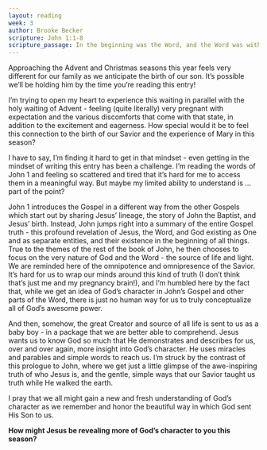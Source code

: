 ```yaml
---
layout: reading
week: 3
author: Brooke Becker
scripture: John 1:1-8
scripture_passage: In the beginning was the Word, and the Word was with God, and the Word was God.He was in the beginning with God. All things came into being through him, and without him not one thing came into being. What has come into being in him was life, and the life was the light of all people. The light shines in the darkness, and the darkness did not overtake it.<br><br>There was a man sent from God whose name was John. He came as a witness to testify to the light, so that all might believe through him. He himself was not the light, but he came to testify to the light.
---
```


Approaching the Advent and Christmas seasons this year feels very different for our family as we anticipate the birth of our son. It’s possible we’ll be holding him by the time you’re reading this entry!

I’m trying to open my heart to experience this waiting in parallel with the holy waiting of Advent - feeling (quite literally) very pregnant with expectation and the various discomforts that come with that state, in addition to the excitement and eagerness. How special would it be to feel this connection to the birth of our Savior and the experience of Mary in this season?

I have to say, I’m finding it hard to get in that mindset - even getting in the mindset of writing this entry has been a challenge. I’m reading the words of John 1 and feeling so scattered and tired that it’s hard for me to access them in a meaningful way. But maybe my limited ability to understand is ... part of the point?

John 1 introduces the Gospel in a different way from the other Gospels which start out by sharing Jesus’ lineage, the story of John the Baptist, and Jesus’ birth. Instead, John jumps right into a summary of the entire Gospel truth - this profound revelation of Jesus, the Word, and God existing as One and as separate entities, and their existence in the beginning of all things. True to the themes of the rest of the book of John, he then chooses to focus on the very nature of God and the Word - the source of life and light. We are reminded here of the omnipotence and omnipresence of the Savior. It’s hard for us to wrap our minds around this kind of truth (I don’t think that’s just me and my pregnancy brain!), and I’m humbled here by the fact that, while we get an idea of God’s character in John’s Gospel and other parts of the Word, there is just no human way for us to truly conceptualize all of God’s awesome power. 

And then, somehow, the great Creator and source of all life is sent to us as a baby boy - in a package that we are better able to comprehend. Jesus wants us to know God so much that He demonstrates and describes for us, over and over again, more insight into God’s character. He uses miracles and parables and simple words to reach us. I’m struck by the contrast of this prologue to John, where we get just a little glimpse of the awe-inspiring truth of who Jesus is, and the gentle, simple ways that our Savior taught us truth while He walked the earth. 

I pray that we all might gain a new and fresh understanding of God’s character as we remember and honor the beautiful way in which God sent His Son to us.

<b>How might Jesus be revealing more of God’s character to you this season?</b>

